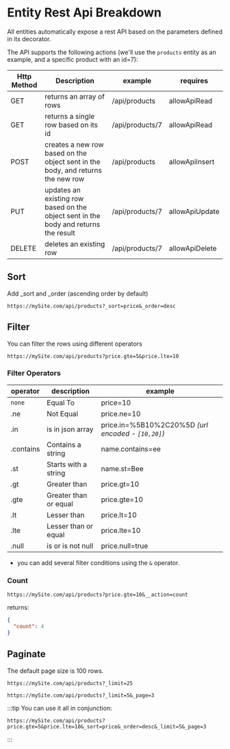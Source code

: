 # Entity Rest Api Breakdown

All entities automatically expose a rest API based on the parameters defined in its decorator.

The API supports the following actions (we'll use the `products` entity as an example, and a specific product with an id=7):


| Http Method | Description | example | requires |
| ----- | -----| ----- | ------ |
| GET | returns an array of rows  | /api/products | allowApiRead |
| GET | returns a single row based on its id  | /api/products/7 | allowApiRead |
| POST | creates a new row based on the object sent in the body, and returns the new row | /api/products | allowApiInsert  |
| PUT | updates an existing row based on the object sent in the body and returns the result  | /api/products/7 | allowApiUpdate |
| DELETE | deletes an existing row | /api/products/7 | allowApiDelete |

## Sort 
Add _sort and _order (ascending order by default)

```
https://mySite.com/api/products?_sort=price&_order=desc
```

## Filter
You can filter the rows using different operators
```
https://mySite.com/api/products?price.gte=5&price.lte=10
```
### Filter Operators

| operator | description | example |
| --- | --- | ---|
| `none` | Equal To | price=10 |
| .ne | Not Equal | price.ne=10 |
| .in | is in json array | price.in=%5B10%2C20%5D  *(url encoded - `[10,20]`)* |
| .contains | Contains a string | name.contains=ee |
| .st | Starts with a string | name.st=Bee |
| .gt | Greater than | price.gt=10 |
| .gte | Greater than or equal | price.gte=10 |
| .lt | Lesser than | price.lt=10 |
| .lte | Lesser than or equal | price.lte=10 |
| .null | is or is not null | price.null=true |

* you can add several filter conditions using the `&` operator.

### Count
```
https://mySite.com/api/products?price.gte=10&__action=count
```
returns:
```JSON
{
  "count": 4
}
```

## Paginate
The default page size is 100 rows.
```
https://mySite.com/api/products?_limit=25
```
```
https://mySite.com/api/products?_limit=5&_page=3
```

:::tip
You can use it all in conjunction:
```
https://mySite.com/api/products?price.gte=5&price.lte=10&_sort=price&_order=desc&_limit=5&_page=3
```
:::
